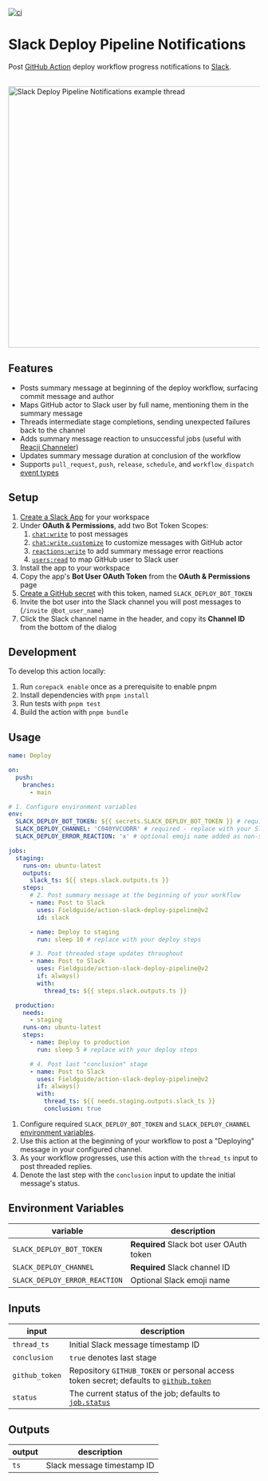 [![ci](https://github.com/Fieldguide/action-slack-deploy-pipeline/actions/workflows/ci.yml/badge.svg)](https://github.com/Fieldguide/action-slack-deploy-pipeline/actions/workflows/ci.yml)

# Slack Deploy Pipeline Notifications

Post [GitHub Action](https://github.com/features/actions) deploy workflow progress notifications to [Slack](https://slack.com/).

<br />

<img width="524" alt="Slack Deploy Pipeline Notifications example thread" src="https://user-images.githubusercontent.com/847532/230737887-1d18a062-af7f-4c7f-a78c-e604fc9803c2.jpg">

## Features

- Posts summary message at beginning of the deploy workflow, surfacing commit message and author
- Maps GitHub actor to Slack user by full name, mentioning them in the summary message
- Threads intermediate stage completions, sending unexpected failures back to the channel
- Adds summary message reaction to unsuccessful jobs (useful with [Reacji Channeler](https://reacji-channeler.builtbyslack.com/))
- Updates summary message duration at conclusion of the workflow
- Supports `pull_request`, `push`, `release`, `schedule`, and `workflow_dispatch` [event types](https://docs.github.com/en/actions/using-workflows/events-that-trigger-workflows)

## Setup

1. [Create a Slack App](https://api.slack.com/apps) for your workspace
1. Under **OAuth & Permissions**, add two Bot Token Scopes:
   1. [`chat:write`](https://api.slack.com/scopes/chat:write) to post messages
   1. [`chat:write.customize`](https://api.slack.com/scopes/chat:write.customize) to customize messages with GitHub actor
   1. [`reactions:write`](https://api.slack.com/scopes/reactions:write) to add summary message error reactions
   1. [`users:read`](https://api.slack.com/scopes/users:read) to map GitHub user to Slack user
1. Install the app to your workspace
1. Copy the app's **Bot User OAuth Token** from the **OAuth & Permissions** page
1. [Create a GitHub secret](https://docs.github.com/en/actions/security-guides/encrypted-secrets) with this token, named `SLACK_DEPLOY_BOT_TOKEN`
1. Invite the bot user into the Slack channel you will post messages to (`/invite @bot_user_name`)
1. Click the Slack channel name in the header, and copy its **Channel ID** from the bottom of the dialog

## Development

To develop this action locally:

1. Run `corepack enable` once as a prerequisite to enable pnpm
1. Install dependencies with `pnpm install`
1. Run tests with `pnpm test`
1. Build the action with `pnpm bundle`

## Usage

```yaml
name: Deploy

on:
  push:
    branches:
      - main

# 1. Configure environment variables
env:
  SLACK_DEPLOY_BOT_TOKEN: ${{ secrets.SLACK_DEPLOY_BOT_TOKEN }} # required
  SLACK_DEPLOY_CHANNEL: 'C040YVCUDRR' # required - replace with your Slack Channel ID
  SLACK_DEPLOY_ERROR_REACTION: 'x' # optional emoji name added as non-successful summary message reaction

jobs:
  staging:
    runs-on: ubuntu-latest
    outputs:
      slack_ts: ${{ steps.slack.outputs.ts }}
    steps:
      # 2. Post summary message at the beginning of your workflow
      - name: Post to Slack
        uses: Fieldguide/action-slack-deploy-pipeline@v2
        id: slack

      - name: Deploy to staging
        run: sleep 10 # replace with your deploy steps

      # 3. Post threaded stage updates throughout
      - name: Post to Slack
        uses: Fieldguide/action-slack-deploy-pipeline@v2
        if: always()
        with:
          thread_ts: ${{ steps.slack.outputs.ts }}

  production:
    needs:
      - staging
    runs-on: ubuntu-latest
    steps:
      - name: Deploy to production
        run: sleep 5 # replace with your deploy steps

      # 4. Post last "conclusion" stage
      - name: Post to Slack
        uses: Fieldguide/action-slack-deploy-pipeline@v2
        if: always()
        with:
          thread_ts: ${{ needs.staging.outputs.slack_ts }}
          conclusion: true
```

1. Configure required `SLACK_DEPLOY_BOT_TOKEN` and `SLACK_DEPLOY_CHANNEL` [environment variables](https://docs.github.com/en/actions/learn-github-actions/environment-variables).
1. Use this action at the beginning of your workflow to post a "Deploying" message in your configured channel.
1. As your workflow progresses, use this action with the `thread_ts` input to post threaded replies.
1. Denote the last step with the `conclusion` input to update the initial message's status.

## Environment Variables

| variable                      | description                             |
| ----------------------------- | --------------------------------------- |
| `SLACK_DEPLOY_BOT_TOKEN`      | **Required** Slack bot user OAuth token |
| `SLACK_DEPLOY_CHANNEL`        | **Required** Slack channel ID           |
| `SLACK_DEPLOY_ERROR_REACTION` | Optional Slack emoji name               |

## Inputs

| input          | description                                                                                                                                                              |
| -------------- | ------------------------------------------------------------------------------------------------------------------------------------------------------------------------ |
| `thread_ts`    | Initial Slack message timestamp ID                                                                                                                                       |
| `conclusion`   | `true` denotes last stage                                                                                                                                                |
| `github_token` | Repository `GITHUB_TOKEN` or personal access token secret; defaults to [`github.token`](https://docs.github.com/en/actions/learn-github-actions/contexts#github-context) |
| `status`       | The current status of the job; defaults to [`job.status`](https://docs.github.com/en/actions/learn-github-actions/contexts#job-context)                                  |

## Outputs

| output | description                |
| ------ | -------------------------- |
| `ts`   | Slack message timestamp ID |
